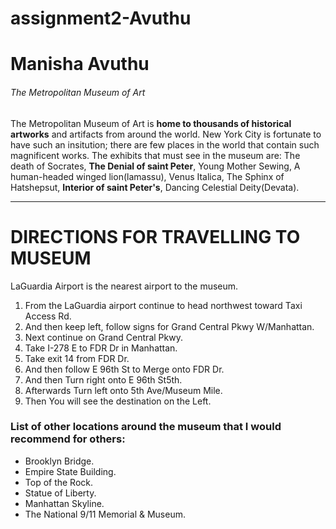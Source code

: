 # assignment2-Avuthu
# Manisha Avuthu
###### The Metropolitan Museum of Art
The Metropolitan Museum of Art is **home to thousands of historical artworks** and artifacts from around the world. New York City is fortunate to have such an insitution; there are few places in the world that contain such magnificent works. The exhibits that must see in the museum are: The death of Socrates, **The Denial of saint Peter**, Young Mother Sewing, A human-headed winged lion(lamassu), Venus Italica, The Sphinx of Hatshepsut, **Interior of saint Peter's**, Dancing Celestial Deity(Devata).
***
# DIRECTIONS FOR TRAVELLING TO MUSEUM
LaGuardia Airport is the nearest airport to the museum.

1. From the LaGuardia airport continue to head northwest toward Taxi Access Rd.
2.  And then keep left, follow signs for Grand Central Pkwy W/Manhattan.
3. Next continue on Grand Central Pkwy. 
4. Take I-278 E to FDR Dr in Manhattan. 
5. Take exit 14 from FDR Dr.
6. And then follow E 96th St to Merge onto FDR Dr. 
7. And then Turn right onto E 96th St5th.
7. Afterwards Turn left onto 5th Ave/Museum Mile.
8. Then You will see the destination on the Left.

### List of other locations around the museum that I would recommend for others:
* Brooklyn Bridge.
* Empire State Building.
* Top of the Rock.
* Statue of Liberty.
* Manhattan Skyline.
* The National 9/11 Memorial & Museum.


